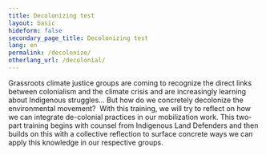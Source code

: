 ```yaml
---
title: Decolonizing test
layout: basic
hideform: false
secondary_page_title: Decolonizing test
lang: en
permalink: /decolonize/
otherlang_url: /decolonial/
---
```

Grassroots climate justice groups are coming to recognize the direct links between colonialism and the climate crisis and are increasingly learning about Indigenous struggles... But how do we concretely decolonize the environmental movement?  With this training, we will try to reflect on how we can integrate de-colonial practices in our mobilization work. This two-part training begins with counsel from Indigenous Land Defenders and then builds on this with a collective reflection to surface concrete ways we can apply this knowledge in our respective groups.

